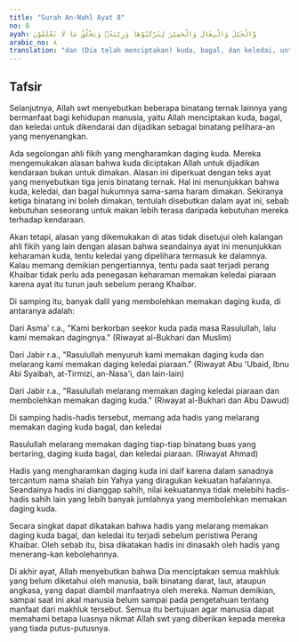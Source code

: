 ```yaml
---
title: "Surah An-Nahl Ayat 8"
no: 8
ayah: وَّالْخَيْلَ وَالْبِغَالَ وَالْحَمِيْرَ لِتَرْكَبُوْهَا وَزِيْنَةًۗ وَيَخْلُقُ مَا لَا تَعْلَمُوْنَ
arabic_no: ٨
translation: "dan (Dia telah menciptakan) kuda, bagal, dan keledai, untuk kamu tunggangi dan (menjadi) perhiasan. Allah menciptakan apa yang tidak kamu ketahui."
---
```


## Tafsir

Selanjutnya, Allah swt menyebutkan beberapa binatang ternak lainnya yang bermanfaat bagi kehidupan manusia, yaitu Allah menciptakan kuda, bagal, dan keledai untuk dikendarai dan dijadikan sebagai binatang pelihara-an yang menyenangkan.

Ada segolongan ahli fikih yang mengharamkan daging kuda. Mereka mengemukakan alasan bahwa kuda diciptakan Allah untuk dijadikan kendaraan bukan untuk dimakan. Alasan ini diperkuat dengan teks ayat yang menyebutkan tiga jenis binatang ternak. Hal ini menunjukkan bahwa kuda, keledai, dan bagal hukumnya sama-sama haram dimakan. Sekiranya ketiga binatang ini boleh dimakan, tentulah disebutkan dalam ayat ini, sebab kebutuhan seseorang untuk makan lebih terasa daripada kebutuhan mereka terhadap kendaraan.

Akan tetapi, alasan yang dikemukakan di atas tidak disetujui oleh kalangan ahli fikih yang lain dengan alasan bahwa seandainya ayat ini menunjukkan keharaman kuda, tentu keledai yang dipelihara termasuk ke dalamnya. Kalau memang demikian pengertiannya, tentu pada saat terjadi perang Khaibar tidak perlu ada penegasan keharaman memakan keledai piaraan karena ayat itu turun jauh sebelum perang Khaibar.

Di samping itu, banyak dalil yang membolehkan memakan daging kuda, di antaranya adalah:

Dari Asma' r.a., "Kami berkorban seekor kuda pada masa Rasulullah, lalu kami memakan dagingnya." (Riwayat al-Bukhari dan Muslim)

Dari Jabir r.a., "Rasulullah menyuruh kami memakan daging kuda dan melarang kami memakan daging keledai piaraan." (Riwayat Abu 'Ubaid, Ibnu Abi Syaibah, at-Tirmizi, an-Nasa'i, dan lain-lain)

Dari Jabir r.a., "Rasulullah melarang memakan daging keledai piaraan dan membolehkan memakan daging kuda." (Riwayat al-Bukhari dan Abu Dawud)

Di samping hadis-hadis tersebut, memang ada hadis yang melarang memakan daging kuda bagal, dan keledai

Rasulullah melarang memakan daging tiap-tiap binatang buas yang bertaring, daging kuda bagal, dan keledai piaraan. (Riwayat Ahmad)

Hadis yang mengharamkan daging kuda ini daif karena dalam sanadnya tercantum nama shalah bin Yahya yang diragukan kekuatan hafalannya. Seandainya hadis ini dianggap sahih, nilai kekuatannya tidak melebihi hadis-hadis sahih lain yang lebih banyak jumlahnya yang membolehkan memakan daging kuda. 

Secara singkat dapat dikatakan bahwa hadis yang melarang memakan daging kuda bagal, dan keledai itu terjadi sebelum peristiwa Perang Khaibar. Oleh sebab itu, bisa dikatakan hadis ini dinasakh oleh hadis yang menerang-kan kebolehannya.

Di akhir ayat, Allah menyebutkan bahwa Dia menciptakan semua makhluk yang belum diketahui oleh manusia, baik binatang darat, laut, ataupun angkasa, yang dapat diambil manfaatnya oleh mereka. Namun demikian, sampai saat ini akal manusia belum sampai pada pengetahuan tentang manfaat dari makhluk tersebut. Semua itu bertujuan agar manusia dapat memahami betapa luasnya nikmat Allah swt yang diberikan kepada mereka yang tiada putus-putusnya.